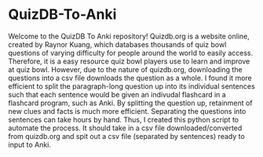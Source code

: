 # QuizDB-To-Anki
Welcome to the QuizDB To Anki repository! Quizdb.org is a website online, created by Raynor Kuang, which databases thousands of quiz bowl questions of varying difficulty for people around the world to easily access. Therefore, it is a easy resource quiz bowl players use to learn and improve at quiz bowl. However, due to the nature of quizdb.org, downloading the questions into a csv file downloads the question as a whole. I found it more efficient to split the paragraph-long question up into its individual sentences such that each sentence would be given an indivudal flashcard in a flashcard program, such as Anki. By splitting the question up, retainment of new clues and facts is much more efficient. Separating the questions into sentences can take hours by hand. Thus, I created this python script to automate the process. It should take in a csv file downloaded/converted from quizdb.org and spit out a csv file (separated by sentences) ready to input to Anki.
